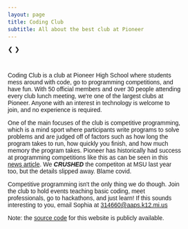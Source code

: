 ```yaml
---
layout: page
title: Coding Club
subtitle: All about the best club at Pioneer
---
```


<html>
<head>
<meta name="viewport" content="width=device-width, initial-scale=1">
<style>
* {box-sizing: border-box}
body {font-family: Verdana, sans-serif; margin:0}
.mySlides {display: none}
img {vertical-align: middle;}

/* Slideshow container */
.slideshow-container {
  max-width: 1000px;
  position: relative;
  margin: auto;
}

/* Next & previous buttons */
.prev, .next {
  cursor: pointer;
  position: absolute;
  top: 50%;
  width: auto;
  padding: 16px;
  margin-top: -22px;
  color: white;
  font-weight: bold;
  font-size: 18px;
  transition: 0.6s ease;
  border-radius: 0 3px 3px 0;
  user-select: none;
}

/* Position the "next button" to the right */
.next {
  right: 0;
  border-radius: 3px 0 0 3px;
}

/* On hover, add a black background color with a little bit see-through */
.prev:hover, .next:hover {
  background-color: rgba(0,0,0,0.8);
}

/* Caption text */
.text {
  color: #f2f2f2;
  font-size: 15px;
  padding: 8px 12px;
  position: absolute;
  bottom: 8px;
  width: 100%;
  text-align: center;
}

/* Number text (1/3 etc) */
.numbertext {
  color: #f2f2f2;
  font-size: 12px;
  padding: 8px 12px;
  position: absolute;
  top: 0;
}

/* The dots/bullets/indicators */
.dot {
  cursor: pointer;
  height: 15px;
  width: 15px;
  margin: 0 2px;
  background-color: #bbb;
  border-radius: 50%;
  display: inline-block;
  transition: background-color 0.6s ease;
}

.active, .dot:hover {
  background-color: #717171;
}

/* On smaller screens, decrease text size */
@media only screen and (max-width: 300px) {
  .prev, .next,.text {font-size: 11px}
}
</style>
</head>
<body>

<div class="slideshow-container">

<div class="mySlides">
  <div class="numbertext">1 / 7</div>
  <img src="img1.jpg" style="width:100%">
  <div class="text">Club members work on problems together after a talk about binary searches</div>
</div>

<div class="mySlides">
  <div class="numbertext">2 / 7</div>
  <img src="img2.jpg" style="width:100%">
</div>

<div class="mySlides">
  <div class="numbertext">3 / 7</div>
  <img src="img7.jpg" style="width:100%">
  <div class="text">Sophia, co-president, gives an overview of coding competitions the club will attend</div>
</div>

<div class="mySlides">
  <div class="numbertext">4 / 7</div>
  <img src="img6.jpg" style="width:100%">
  <div class="text">Students compete in the MSU HSPC from Pioneer</div>
</div>

<div class="mySlides">
  <div class="numbertext">5 / 7</div>
  <img src="img3.jpg" style="width:100%">
  <div class="text">Students crowd together and try to solve a past USACO problem</div>
</div>

<div class="mySlides">
  <div class="numbertext">6 / 7</div>
  <img src="img5.jpg" style="width:100%">
  <div class="text">Various awards from programming competitions</div>
</div>

<div class="mySlides">
  <div class="numbertext">7 / 7</div>
  <img src="img8.jpg" style="width:100%">
  <div class="text">Bake sale!</div>
</div>

<a class="prev" onclick="plusSlides(-1)">❮</a>
<a class="next" onclick="plusSlides(1)">❯</a>

</div>
<br>

<div style="text-align:center">
  <span class="dot" onclick="currentSlide(1)"></span> 
  <span class="dot" onclick="currentSlide(2)"></span> 
  <span class="dot" onclick="currentSlide(3)"></span> 
  <span class="dot" onclick="currentSlide(4)"></span> 
  <span class="dot" onclick="currentSlide(5)"></span> 
  <span class="dot" onclick="currentSlide(6)"></span> 
  <span class="dot" onclick="currentSlide(7)"></span> 
</div>

<script>
let slideIndex = 1;
showSlides(slideIndex);

// Next/previous controls
function plusSlides(n) {
  showSlides(slideIndex += n);
}

// Thumbnail image controls
function currentSlide(n) {
  showSlides(slideIndex = n);
}

function showSlides(n) {
  let i;
  let slides = document.getElementsByClassName("mySlides");
  let dots = document.getElementsByClassName("dot");
  if (n > slides.length) {slideIndex = 1}
  if (n < 1) {slideIndex = slides.length}
  for (i = 0; i < slides.length; i++) {
    slides[i].style.display = "none";
  }
  for (i = 0; i < dots.length; i++) {
    dots[i].className = dots[i].className.replace(" active", "");
  }
  slides[slideIndex-1].style.display = "block";
  dots[slideIndex-1].className += " active";
}
</script>

</body>
</html>

Coding Club is a club at Pioneer High School where students mess around with code, go to programming competitions, and have fun. With 50 official members and over 30 people attending every club lunch meeting, we're one of the largest clubs at Pioneer. Anyone with an interest in technology is welcome to join, and no experience is required.

One of the main focuses of the club is competitive programming, which is a mind sport where participants write programs to solve problems and are judged off of factors such as how long the program takes to run, how quickly you finish, and how much memory the program takes. Pioneer has historically had success at programming competitions like this as can be seen in this [news article](https://news.a2schools.org/pioneer-high-school-coding-team-excels-at-recent-competitions/). We **_CRUSHED_** the competiton at MSU last year too, but the details slipped away. Blame covid. 

Competitive programming isn't the only thing we do though. Join the club to hold events teaching basic coding, meet professionals, go to hackathons, and just learn! If this sounds interesting to you, email Sophia at 314660@aaps.k12.mi.us

Note: the [source code](https://github.com/sswangg/sswangg.github.io) for this website is publicly available.
